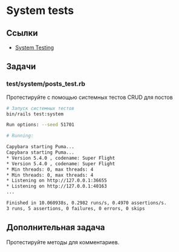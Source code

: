 # System tests

## Ссылки

* [System Testing](https://guides.rubyonrails.org/testing.html#system-testing)

## Задачи

### test/system/posts_test.rb

Протестируйте с помощью системных тестов CRUD для постов

```bash
# Запуск системных тестов
bin/rails test:system

Run options: --seed 51701

# Running:

Capybara starting Puma...
Capybara starting Puma...
* Version 5.4.0 , codename: Super Flight
* Version 5.4.0 , codename: Super Flight
* Min threads: 0, max threads: 4
* Min threads: 0, max threads: 4
* Listening on http://127.0.0.1:36655
* Listening on http://127.0.0.1:40163
...

Finished in 10.060938s, 0.2982 runs/s, 0.4970 assertions/s.
3 runs, 5 assertions, 0 failures, 0 errors, 0 skips
```

## Дополнительная задача

Протестируйте методы для комментариев.

